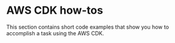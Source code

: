 # AWS CDK how\-tos<a name="how_tos"></a>

This section contains short code examples that show you how to accomplish a task using the AWS CDK\.